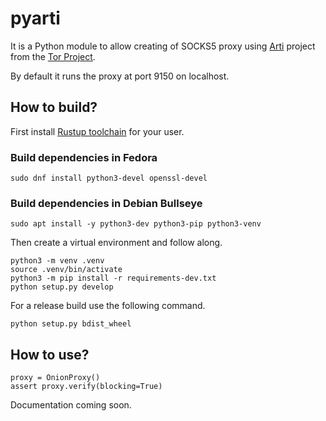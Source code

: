 # pyarti

It is a Python module to allow creating of SOCKS5 proxy using [Arti](https://gitlab.torproject.org/tpo/core/arti/) project from the [Tor Project](https://www.torproject.org).

By default it runs the proxy at port 9150 on localhost.

## How to build?

First install [Rustup toolchain](https://rustup.rs) for your user.

### Build dependencies in Fedora

```
sudo dnf install python3-devel openssl-devel
```

### Build dependencies in Debian Bullseye

```
sudo apt install -y python3-dev python3-pip python3-venv
```

Then create a virtual environment and follow along.

```
python3 -m venv .venv
source .venv/bin/activate
python3 -m pip install -r requirements-dev.txt
python setup.py develop
```

For a release build use the following command.

```
python setup.py bdist_wheel
`````


## How to use?

```
proxy = OnionProxy()
assert proxy.verify(blocking=True)
```

Documentation coming soon.
